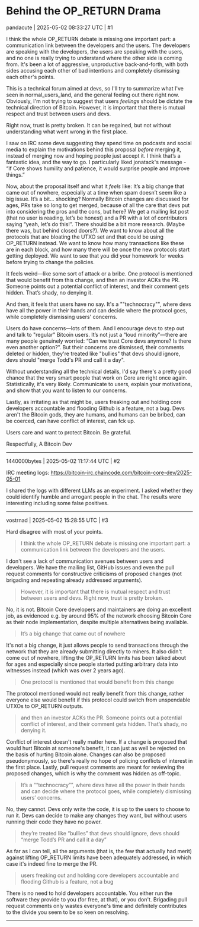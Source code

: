 # Behind the OP_RETURN Drama

pandacute | 2025-05-02 08:33:27 UTC | #1

I think the whole OP_RETURN debate is missing one important part: a communication link between the developers and the users. The developers are speaking with the developers, the users are speaking with the users, and no one is really trying to understand where the other side is coming from. It's been a lot of aggressive, unproductive back-and-forth, with both sides accusing each other of bad intentions and completely dismissing each other's points.

This is a technical forum aimed at devs, so I'll try to summarize what I've seen in normal_users_land, and the general feeling out there right now. Obviously, I'm not trying to suggest that users *feelings* should be dictate the technical direction of Bitcoin. However, it is important that there is mutual respect and trust between users and devs.

Right now, trust is pretty broken. It can be regained, but not without understanding what went wrong in the first place. 

I saw on IRC some devs suggesting they spend time on podcasts and social media to explain the motivations behind this proposal *before* merging it, instead of merging now and hoping people just accept it. I think that’s a fantastic idea, and the way to go. I particularly liked jonatack's message - “if Core shows humility and patience, it would surprise people and improve things.”

Now, about the proposal itself and what it *feels* like: It’s a big change that came out of nowhere, especially at a time when spam doesn’t seem like a big issue. It’s a bit… shocking? Normally Bitcoin changes are discussed for ages, PRs take so long to get merged, because of all the care that devs put into considering the pros and the cons, but here? We get a mailing list post (that no user is reading, let’s be honest) and a PR with a lot of contributors saying “yeah, let’s do this!”. There should be a bit more research. (Maybe there was, but behind closed doors?). We want to know about all the protocols that are bloating the UTXO set and that could be using OP_RETURN instead. We want to know how many transactions like these are in each block, and how many there will be once the new protocols start getting deployed. We want to see that you did your homework for weeks before trying to change the policies. 

It feels weird—like some sort of attack or a bribe. One protocol is mentioned that would benefit from this change, and then an investor ACKs the PR. Someone points out a potential conflict of interest, and their comment gets hidden. That’s shady, no denying it.

And then, it feels that users have no say. It's a ""technocracy"", where devs have all the power in their hands and can decide where the protocol goes, while completely dismissing users' concerns.

Users do have concerns—lots of them. And I encourage devs to step out and talk to "regular" Bitcoin users. It’s not just a “loud minority”—there are many people genuinely worried: “Can we trust Core devs anymore? Is there even another option?”. But their concerns are dismissed, their comments deleted or hidden, they're treated like "bullies" that devs should ignore, devs should "merge Todd's PR and call it a day".

Without understanding all the technical details, I'd say there's a pretty good chance that the very smart people that work on Core are right once again. Statistically, it's very likely. Communicate to users, explain your motivations, and show that you want to listen to our concerns.

Lastly, as irritating as that might be, users freaking out and holding core developers accountable and flooding Github is a feature, not a bug. Devs aren't the Bitcoin gods, they are humans, and humans can be bribed,  can be coerced, can have conflict of interest, can fck up.

Users care and want to protect Bitcoin. Be grateful. 

Respectfully,
A Bitcoin Dev

-------------------------

1440000bytes | 2025-05-02 11:17:44 UTC | #2

IRC meeting logs: https://bitcoin-irc.chaincode.com/bitcoin-core-dev/2025-05-01

I shared the logs with different LLMs as an experiment. I asked whether they could identify humble and arrogant people in the chat. The results were interesting including some false positives.

-------------------------

vostrnad | 2025-05-02 15:28:55 UTC | #3

Hard disagree with most of your points.

> I think the whole OP_RETURN debate is missing one important part: a communication link between the developers and the users.

I don't see a lack of communication avenues between users and developers. We have the mailing list, GitHub issues and even the pull request comments for constructive criticisms of proposed changes (not brigading and repeating already addressed arguments).

> However, it is important that there is mutual respect and trust between users and devs. Right now, trust is pretty broken.

No, it is not. Bitcoin Core developers and maintainers are doing an excellent job, as evidenced e.g. by around 95% of the network choosing Bitcoin Core as their node implementation, despite multiple alternatives being available.

> It’s a big change that came out of nowhere

It's not a big change, it just allows people to send transactions through the network that they are already submitting directly to miners. It also didn't come out of nowhere, lifting the OP_RETURN limits has been talked about for ages and especially since people started putting arbitrary data into witnesses instead (which was over 2 years ago).

> One protocol is mentioned that would benefit from this change

The protocol mentioned would not really benefit from this change, rather everyone else would benefit if this protocol could switch from unspendable UTXOs to OP_RETURN outputs.

> and then an investor ACKs the PR. Someone points out a potential conflict of interest, and their comment gets hidden. That’s shady, no denying it.

Conflict of interest doesn't really matter here. If a change is proposed that would hurt Bitcoin at someone's benefit, it can just as well be rejected on the basis of hurting Bitcoin alone. Changes can also be proposed pseudonymously, so there's really no hope of policing conflicts of interest in the first place. Lastly, pull request comments are meant for reviewing the proposed changes, which is why the comment was hidden as off-topic.

> It’s a ““technocracy””, where devs have all the power in their hands and can decide where the protocol goes, while completely dismissing users’ concerns.

No, they cannot. Devs only write the code, it is up to the users to choose to run it. Devs can decide to make any changes they want, but without users running their code they have no power.

> they’re treated like “bullies” that devs should ignore, devs should “merge Todd’s PR and call it a day”

As far as I can tell, all the arguments (that is, the few that actually had merit) against lifting OP_RETURN limits have been adequately addressed, in which case it's indeed fine to merge the PR.

> users freaking out and holding core developers accountable and flooding Github is a feature, not a bug

There is no need to hold developers accountable. You either run the software they provide to you (for free, at that), or you don't. Brigading pull request comments only wastes everyone's time and definitely contributes to the divide you seem to be so keen on resolving.

-------------------------


